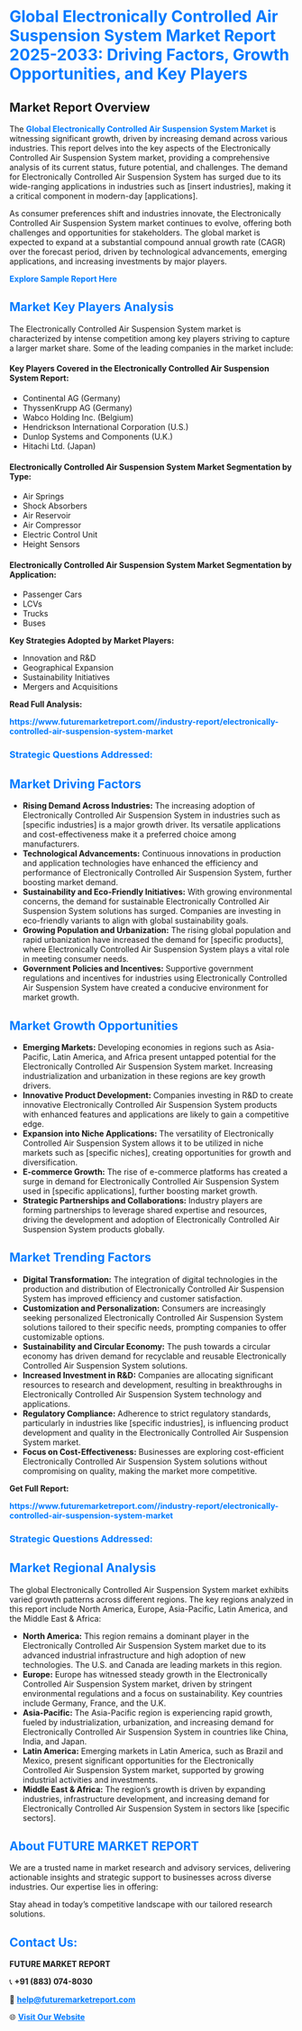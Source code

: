 <h1 style="color: #007BFF;">Global Electronically Controlled Air Suspension System Market Report 2025-2033: Driving Factors, Growth Opportunities, and Key Players</h1>

<section id="overview">
<h2>Market Report Overview</h2>
<p>The <a href="https://www.futuremarketreport.com//industry-report/electronically-controlled-air-suspension-system-market" style="color: #007BFF; text-decoration: none;"><strong>Global Electronically Controlled Air Suspension System Market</strong></a> is witnessing significant growth, driven by increasing demand across various industries. This report delves into the key aspects of the Electronically Controlled Air Suspension System market, providing a comprehensive analysis of its current status, future potential, and challenges. The demand for Electronically Controlled Air Suspension System has surged due to its wide-ranging applications in industries such as [insert industries], making it a critical component in modern-day [applications].</p>
<p>As consumer preferences shift and industries innovate, the Electronically Controlled Air Suspension System market continues to evolve, offering both challenges and opportunities for stakeholders. The global market is expected to expand at a substantial compound annual growth rate (CAGR) over the forecast period, driven by technological advancements, emerging applications, and increasing investments by major players.</p>
</section>

<section id="overview">
<p><a href="https://www.futuremarketreport.com//request-sample/reportId=53197" style="color: #007BFF; text-decoration: none;"><strong>Explore Sample Report Here</strong></a></p>
</section>

<section id="key-players">
<h2 style="color: #007BFF;">Market Key Players Analysis</h2>
<p>The Electronically Controlled Air Suspension System market is characterized by intense competition among key players striving to capture a larger market share. Some of the leading companies in the market include:</p>
<h4>Key Players Covered in the Electronically Controlled Air Suspension System Report:</h4>
<ul><li>Continental AG (Germany)</li><li>ThyssenKrupp AG (Germany)</li><li>Wabco Holding Inc. (Belgium)</li><li>Hendrickson International Corporation (U.S.)</li><li>Dunlop Systems and Components (U.K.)</li><li>Hitachi Ltd. (Japan)</li></ul>
<h4>Electronically Controlled Air Suspension System Market Segmentation by Type:</h4>
<ul><li>Air Springs</li><li>Shock Absorbers</li><li>Air Reservoir</li><li>Air Compressor</li><li>Electric Control Unit</li><li>Height Sensors</li></ul>

<h4>Electronically Controlled Air Suspension System Market Segmentation by Application:</h4>
<ul><li>Passenger Cars</li><li>LCVs</li><li>Trucks</li><li>Buses</li></ul>
<p><strong>Key Strategies Adopted by Market Players:</strong></p>
<ul>
<li>Innovation and R&D</li>
<li>Geographical Expansion</li>
<li>Sustainability Initiatives</li>
<li>Mergers and Acquisitions</li>
</ul>
</section>

<section>
<p><strong>Read Full Analysis: </strong></p><a href="https://www.futuremarketreport.com//industry-report/electronically-controlled-air-suspension-system-market" style="color: #007BFF; text-decoration: none;"><strong>https://www.futuremarketreport.com//industry-report/electronically-controlled-air-suspension-system-market</strong></a>
<h3 style="color: #007BFF;">Strategic Questions Addressed:</h3>
</section>

<section id="driving-factors">
<h2 style="color: #007BFF;">Market Driving Factors</h2>
<ul>
<li><strong>Rising Demand Across Industries:</strong> The increasing adoption of Electronically Controlled Air Suspension System in industries such as [specific industries] is a major growth driver. Its versatile applications and cost-effectiveness make it a preferred choice among manufacturers.</li>
<li><strong>Technological Advancements:</strong> Continuous innovations in production and application technologies have enhanced the efficiency and performance of Electronically Controlled Air Suspension System, further boosting market demand.</li>
<li><strong>Sustainability and Eco-Friendly Initiatives:</strong> With growing environmental concerns, the demand for sustainable Electronically Controlled Air Suspension System solutions has surged. Companies are investing in eco-friendly variants to align with global sustainability goals.</li>
<li><strong>Growing Population and Urbanization:</strong> The rising global population and rapid urbanization have increased the demand for [specific products], where Electronically Controlled Air Suspension System plays a vital role in meeting consumer needs.</li>
<li><strong>Government Policies and Incentives:</strong> Supportive government regulations and incentives for industries using Electronically Controlled Air Suspension System have created a conducive environment for market growth.</li>
</ul>
</section>

<section id="growth-opportunities">
<h2 style="color: #007BFF;">Market Growth Opportunities</h2>
<ul>
<li><strong>Emerging Markets:</strong> Developing economies in regions such as Asia-Pacific, Latin America, and Africa present untapped potential for the Electronically Controlled Air Suspension System market. Increasing industrialization and urbanization in these regions are key growth drivers.</li>
<li><strong>Innovative Product Development:</strong> Companies investing in R&D to create innovative Electronically Controlled Air Suspension System products with enhanced features and applications are likely to gain a competitive edge.</li>
<li><strong>Expansion into Niche Applications:</strong> The versatility of Electronically Controlled Air Suspension System allows it to be utilized in niche markets such as [specific niches], creating opportunities for growth and diversification.</li>
<li><strong>E-commerce Growth:</strong> The rise of e-commerce platforms has created a surge in demand for Electronically Controlled Air Suspension System used in [specific applications], further boosting market growth.</li>
<li><strong>Strategic Partnerships and Collaborations:</strong> Industry players are forming partnerships to leverage shared expertise and resources, driving the development and adoption of Electronically Controlled Air Suspension System products globally.</li>
</ul>
</section>

<section id="trending-factors">
<h2 style="color: #007BFF;">Market Trending Factors</h2>
<ul>
<li><strong>Digital Transformation:</strong> The integration of digital technologies in the production and distribution of Electronically Controlled Air Suspension System has improved efficiency and customer satisfaction.</li>
<li><strong>Customization and Personalization:</strong> Consumers are increasingly seeking personalized Electronically Controlled Air Suspension System solutions tailored to their specific needs, prompting companies to offer customizable options.</li>
<li><strong>Sustainability and Circular Economy:</strong> The push towards a circular economy has driven demand for recyclable and reusable Electronically Controlled Air Suspension System solutions.</li>
<li><strong>Increased Investment in R&D:</strong> Companies are allocating significant resources to research and development, resulting in breakthroughs in Electronically Controlled Air Suspension System technology and applications.</li>
<li><strong>Regulatory Compliance:</strong> Adherence to strict regulatory standards, particularly in industries like [specific industries], is influencing product development and quality in the Electronically Controlled Air Suspension System market.</li>
<li><strong>Focus on Cost-Effectiveness:</strong> Businesses are exploring cost-efficient Electronically Controlled Air Suspension System solutions without compromising on quality, making the market more competitive.</li>
</ul>
</section>

<section>
<p><strong>Get Full Report: </strong></p><a href="https://www.futuremarketreport.com//industry-report/electronically-controlled-air-suspension-system-market" style="color: #007BFF; text-decoration: none;"><strong>https://www.futuremarketreport.com//industry-report/electronically-controlled-air-suspension-system-market</strong></a>
<h3 style="color: #007BFF;">Strategic Questions Addressed:</h3>
</section>


<section id="regional-analysis">
<h2 style="color: #007BFF;">Market Regional Analysis</h2>
<p>The global Electronically Controlled Air Suspension System market exhibits varied growth patterns across different regions. The key regions analyzed in this report include North America, Europe, Asia-Pacific, Latin America, and the Middle East & Africa:</p>
<ul>
<li><strong>North America:</strong> This region remains a dominant player in the Electronically Controlled Air Suspension System market due to its advanced industrial infrastructure and high adoption of new technologies. The U.S. and Canada are leading markets in this region.</li>
<li><strong>Europe:</strong> Europe has witnessed steady growth in the Electronically Controlled Air Suspension System market, driven by stringent environmental regulations and a focus on sustainability. Key countries include Germany, France, and the U.K.</li>
<li><strong>Asia-Pacific:</strong> The Asia-Pacific region is experiencing rapid growth, fueled by industrialization, urbanization, and increasing demand for Electronically Controlled Air Suspension System in countries like China, India, and Japan.</li>
<li><strong>Latin America:</strong> Emerging markets in Latin America, such as Brazil and Mexico, present significant opportunities for the Electronically Controlled Air Suspension System market, supported by growing industrial activities and investments.</li>
<li><strong>Middle East & Africa:</strong> The region’s growth is driven by expanding industries, infrastructure development, and increasing demand for Electronically Controlled Air Suspension System in sectors like [specific sectors].</li>
</ul>
</section>

<footer>
<h2 style="color: #007BFF;">About FUTURE MARKET REPORT</h2>
<p>We are a trusted name in market research and advisory services, delivering actionable insights and strategic support to businesses across diverse industries. Our expertise lies in offering:</p>

<p>Stay ahead in today’s competitive landscape with our tailored research solutions.</p>

<h2 style="color: #007BFF;">Contact Us:</h2>
<p><strong>FUTURE MARKET REPORT</strong></p>
<p>📞 <strong>+91 (883) 074-8030</strong></p>
<p>📧 <strong><a href="mailto:help@futuremarketreport.com" style="color: #007BFF;">help@futuremarketreport.com</a></strong></p>
<p>🌐 <strong><a href="https://www.futuremarketreport.com/" style="color: #007BFF;">Visit Our Website</a></strong></p>
</footer>